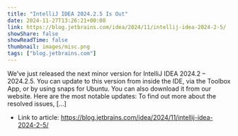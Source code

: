 ```yaml
---
title: "IntelliJ IDEA 2024.2.5 Is Out"
date: 2024-11-27T13:26:21+00:00
link: https://blog.jetbrains.com/idea/2024/11/intellij-idea-2024-2-5/
showShare: false
showReadTime: false
thumbnail: images/misc.png
tags: ["blog.jetbrains.com"]
---
```

We’ve just released the next minor version for IntelliJ IDEA 2024.2 – 2024.2.5. You can update to this version from inside the IDE, via the Toolbox App, or by using snaps for Ubuntu. You can also download it from our website. Here are the most notable updates: To find out more about the resolved issues, […]

- Link to article: https://blog.jetbrains.com/idea/2024/11/intellij-idea-2024-2-5/